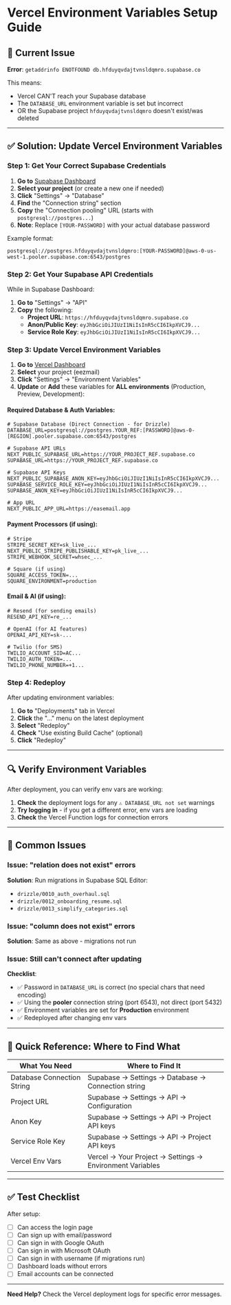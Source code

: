# Vercel Environment Variables Setup Guide

## 🚨 Current Issue

**Error**: `getaddrinfo ENOTFOUND db.hfduyqvdajtvnsldqmro.supabase.co`

This means:
- Vercel CAN'T reach your Supabase database
- The `DATABASE_URL` environment variable is set but incorrect
- OR the Supabase project `hfduyqvdajtvnsldqmro` doesn't exist/was deleted

---

## ✅ Solution: Update Vercel Environment Variables

### Step 1: Get Your Correct Supabase Credentials

1. **Go to** [Supabase Dashboard](https://supabase.com/dashboard)
2. **Select your project** (or create a new one if needed)
3. **Click** "Settings" → "Database"
4. **Find** the "Connection string" section
5. **Copy** the "Connection pooling" URL (starts with `postgresql://postgres...`)
6. **Note**: Replace `[YOUR-PASSWORD]` with your actual database password

Example format:
```
postgresql://postgres.hfduyqvdajtvnsldqmro:[YOUR-PASSWORD]@aws-0-us-west-1.pooler.supabase.com:6543/postgres
```

### Step 2: Get Your Supabase API Credentials

While in Supabase Dashboard:
1. **Go to** "Settings" → "API"
2. **Copy** the following:
   - **Project URL**: `https://hfduyqvdajtvnsldqmro.supabase.co`
   - **Anon/Public Key**: `eyJhbGciOiJIUzI1NiIsInR5cCI6IkpXVCJ9...`
   - **Service Role Key**: `eyJhbGciOiJIUzI1NiIsInR5cCI6IkpXVCJ9...`

### Step 3: Update Vercel Environment Variables

1. **Go to** [Vercel Dashboard](https://vercel.com/dashboard)
2. **Select** your project (eezmail)
3. **Click** "Settings" → "Environment Variables"
4. **Update** or **Add** these variables for **ALL environments** (Production, Preview, Development):

#### Required Database & Auth Variables:

```env
# Supabase Database (Direct Connection - for Drizzle)
DATABASE_URL=postgresql://postgres.YOUR_REF:[PASSWORD]@aws-0-[REGION].pooler.supabase.com:6543/postgres

# Supabase API URLs
NEXT_PUBLIC_SUPABASE_URL=https://YOUR_PROJECT_REF.supabase.co
SUPABASE_URL=https://YOUR_PROJECT_REF.supabase.co

# Supabase API Keys
NEXT_PUBLIC_SUPABASE_ANON_KEY=eyJhbGciOiJIUzI1NiIsInR5cCI6IkpXVCJ9...
SUPABASE_SERVICE_ROLE_KEY=eyJhbGciOiJIUzI1NiIsInR5cCI6IkpXVCJ9...
SUPABASE_ANON_KEY=eyJhbGciOiJIUzI1NiIsInR5cCI6IkpXVCJ9...

# App URL
NEXT_PUBLIC_APP_URL=https://easemail.app
```

#### Payment Processors (if using):

```env
# Stripe
STRIPE_SECRET_KEY=sk_live_...
NEXT_PUBLIC_STRIPE_PUBLISHABLE_KEY=pk_live_...
STRIPE_WEBHOOK_SECRET=whsec_...

# Square (if using)
SQUARE_ACCESS_TOKEN=...
SQUARE_ENVIRONMENT=production
```

#### Email & AI (if using):

```env
# Resend (for sending emails)
RESEND_API_KEY=re_...

# OpenAI (for AI features)
OPENAI_API_KEY=sk-...

# Twilio (for SMS)
TWILIO_ACCOUNT_SID=AC...
TWILIO_AUTH_TOKEN=...
TWILIO_PHONE_NUMBER=+1...
```

### Step 4: Redeploy

After updating environment variables:

1. **Go to** "Deployments" tab in Vercel
2. **Click** the "..." menu on the latest deployment
3. **Select** "Redeploy"
4. **Check** "Use existing Build Cache" (optional)
5. **Click** "Redeploy"

---

## 🔍 Verify Environment Variables

After deployment, you can verify env vars are working:

1. **Check** the deployment logs for any `⚠️ DATABASE_URL not set` warnings
2. **Try logging in** - if you get a different error, env vars are loading
3. **Check** the Vercel Function logs for connection errors

---

## 🚨 Common Issues

### Issue: "relation does not exist" errors
**Solution**: Run migrations in Supabase SQL Editor:
- `drizzle/0010_auth_overhaul.sql`
- `drizzle/0012_onboarding_resume.sql`
- `drizzle/0013_simplify_categories.sql`

### Issue: "column does not exist" errors
**Solution**: Same as above - migrations not run

### Issue: Still can't connect after updating
**Checklist**:
- ✅ Password in `DATABASE_URL` is correct (no special chars that need encoding)
- ✅ Using the **pooler** connection string (port 6543), not direct (port 5432)
- ✅ Environment variables are set for **Production** environment
- ✅ Redeployed after changing env vars

---

## 📝 Quick Reference: Where to Find What

| What You Need | Where to Find It |
|--------------|------------------|
| Database Connection String | Supabase → Settings → Database → Connection string |
| Project URL | Supabase → Settings → API → Configuration |
| Anon Key | Supabase → Settings → API → Project API keys |
| Service Role Key | Supabase → Settings → API → Project API keys |
| Vercel Env Vars | Vercel → Your Project → Settings → Environment Variables |

---

## ✅ Test Checklist

After setup:
- [ ] Can access the login page
- [ ] Can sign up with email/password
- [ ] Can sign in with Google OAuth
- [ ] Can sign in with Microsoft OAuth
- [ ] Can sign in with username (if migrations run)
- [ ] Dashboard loads without errors
- [ ] Email accounts can be connected

---

**Need Help?** Check the Vercel deployment logs for specific error messages.

